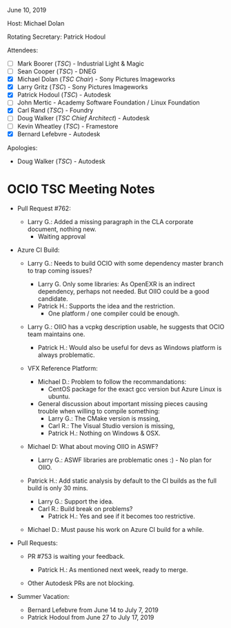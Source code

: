 <!-- SPDX-License-Identifier: CC-BY-4.0 -->
<!-- Copyright Contributors to the OpenColorIO Project. -->

June 10, 2019

Host: Michael Dolan

Rotating Secretary: Patrick Hodoul

Attendees:
  * [ ] Mark Boorer (_TSC_) - Industrial Light & Magic
  * [ ] Sean Cooper (_TSC_) - DNEG
  * [X] Michael Dolan (_TSC Chair_) - Sony Pictures Imageworks
  * [X] Larry Gritz (_TSC_) - Sony Pictures Imageworks
  * [X] Patrick Hodoul (_TSC_) - Autodesk
  * [ ] John Mertic - Academy Software Foundation / Linux Foundation
  * [X] Carl Rand (_TSC_) - Foundry
  * [ ] Doug Walker (_TSC Chief Architect_) - Autodesk
  * [ ] Kevin Wheatley (_TSC_) - Framestore
  * [X] Bernard Lefebvre - Autodesk

Apologies:
  * Doug Walker (_TSC_) - Autodesk

# **OCIO TSC Meeting Notes**

* Pull Request #762:
    - Larry G.: Added a missing paragraph in the CLA corporate document, nothing new.
        - Waiting approval

* Azure CI Build:
    - Larry G.: Needs to build OCIO with some dependency master branch to trap coming issues?
        - Larry G. Only some libraries:
            As OpenEXR is an indirect dependency, perhaps not needed.
            But OIIO could be a good candidate.
        - Patrick H.: Supports the idea and the restriction.
            - One platform / one compiler could be enough.

    - Larry G.: OIIO has a vcpkg description usable, he suggests that OCIO team maintains one.
        - Patrick H.: Would also be useful for devs as Windows platform is always problematic.

    - VFX Reference Platform:
        - Michael D.: Problem to follow the recommandations:
            - CentOS package for the exact gcc version but Azure Linux is ubuntu.
        - General discussion about important missing pieces causing trouble when willing to compile something:
            - Larry G.: The CMake version is mssing, 
            - Carl R.: The Visual Studio version is missing,
            - Patrick H.: Nothing on Windows & OSX.

    - Michael D: What about moving OIIO in ASWF?
        - Larry G.: ASWF libraries are problematic ones :) - No plan for OIIO.

    - Patrick H.: Add static analysis by default to the CI builds as the full build is only 30 mins.
        - Larry G.: Support the idea.
        - Carl R.: Build break on problems?
            - Patrick H.: Yes and see if it becomes too restrictive.

    - Michael D.: Must pause his work on Azure CI build for a while.

* Pull Requests:
    - PR #753 is waiting your feedback.
        - Patrick H.: As mentioned next week, ready to merge.

    - Other Autodesk PRs are not blocking.

* Summer Vacation:
    - Bernard Lefebvre from June 14 to July  7, 2019
    - Patrick Hodoul   from June 27 to July 17, 2019

